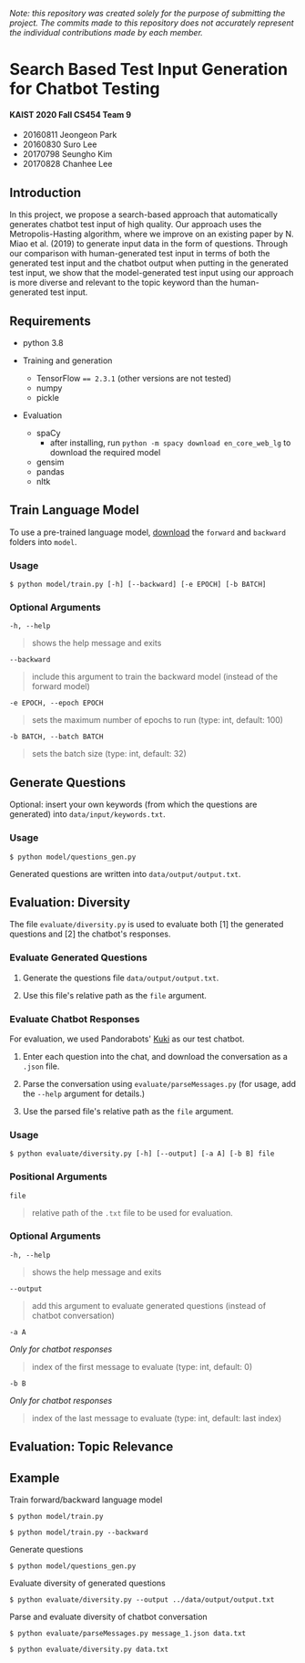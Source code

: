 _Note: this repository was created solely for the purpose of submitting the project. The commits made to this repository does not accurately represent the individual contributions made by each member._

# Search Based Test Input Generation for Chatbot Testing

#### KAIST 2020 Fall CS454 Team 9

-   20160811 Jeongeon Park
-   20160830 Suro Lee
-   20170798 Seungho Kim
-   20170828 Chanhee Lee

## Introduction

In this project, we propose a search-based approach that automatically generates chatbot test input of high quality. Our approach uses the Metropolis-Hasting algorithm, where we improve on an existing paper by N. Miao et al. (2019) to generate input data in the form of questions. Through our comparison with human-generated test input in terms of both the generated test input and the chatbot output when putting in the generated test input, we show that the model-generated test input using our approach is more diverse and relevant to the topic keyword than the human-generated test input.

## Requirements

-   python 3.8

-   Training and generation
    -   TensorFlow `== 2.3.1` (other versions are not tested)
    -   numpy
    -   pickle
-   Evaluation
    -   spaCy
        -   after installing, run `python -m spacy download en_core_web_lg` to download the required model
    -   gensim
    -   pandas
    -   nltk

## Train Language Model

To use a pre-trained language model, [download](https://drive.google.com/drive/folders/1MRMNEXKjaM_9tI1gdONJaNSO5Xl5k7ZB?usp=sharing) the `forward` and `backward` folders into `model`.

### Usage

    $ python model/train.py [-h] [--backward] [-e EPOCH] [-b BATCH]

### Optional Arguments

`-h, --help`

> shows the help message and exits

`--backward`

> include this argument to train the backward model (instead of the forward model)

`-e EPOCH, --epoch EPOCH`

> sets the maximum number of epochs to run (type: int, default: 100)

`-b BATCH, --batch BATCH`

> sets the batch size (type: int, default: 32)

## Generate Questions

Optional: insert your own keywords (from which the questions are generated) into `data/input/keywords.txt`.

### Usage

    $ python model/questions_gen.py

Generated questions are written into `data/output/output.txt`.

## Evaluation: Diversity

The file `evaluate/diversity.py` is used to evaluate both [1] the generated questions and [2] the chatbot's responses.

### Evaluate Generated Questions

1. Generate the questions file `data/output/output.txt`.

2. Use this file's relative path as the `file` argument.

### Evaluate Chatbot Responses

For evaluation, we used Pandorabots' [Kuki](https://www.messenger.com/t/chatbots.io) as our test chatbot.

1. Enter each question into the chat, and download the conversation as a `.json` file.

2. Parse the conversation using `evaluate/parseMessages.py` (for usage, add the `--help` argument for details.)

3. Use the parsed file's relative path as the `file` argument.

### Usage

    $ python evaluate/diversity.py [-h] [--output] [-a A] [-b B] file

### Positional Arguments

`file`

> relative path of the `.txt` file to be used for evaluation.

### Optional Arguments

`-h, --help`

> shows the help message and exits

`--output`

> add this argument to evaluate generated questions (instead of chatbot conversation)

`-a A`

_Only for chatbot responses_

> index of the first message to evaluate (type: int, default: 0)

`-b B`

_Only for chatbot responses_

> index of the last message to evaluate (type: int, default: last index)

## Evaluation: Topic Relevance

<!-- Add topic relevance evaluation method here  -->

## Example

Train forward/backward language model

    $ python model/train.py

    $ python model/train.py --backward

Generate questions

    $ python model/questions_gen.py

Evaluate diversity of generated questions

    $ python evaluate/diversity.py --output ../data/output/output.txt

Parse and evaluate diversity of chatbot conversation

    $ python evaluate/parseMessages.py message_1.json data.txt

    $ python evaluate/diversity.py data.txt
